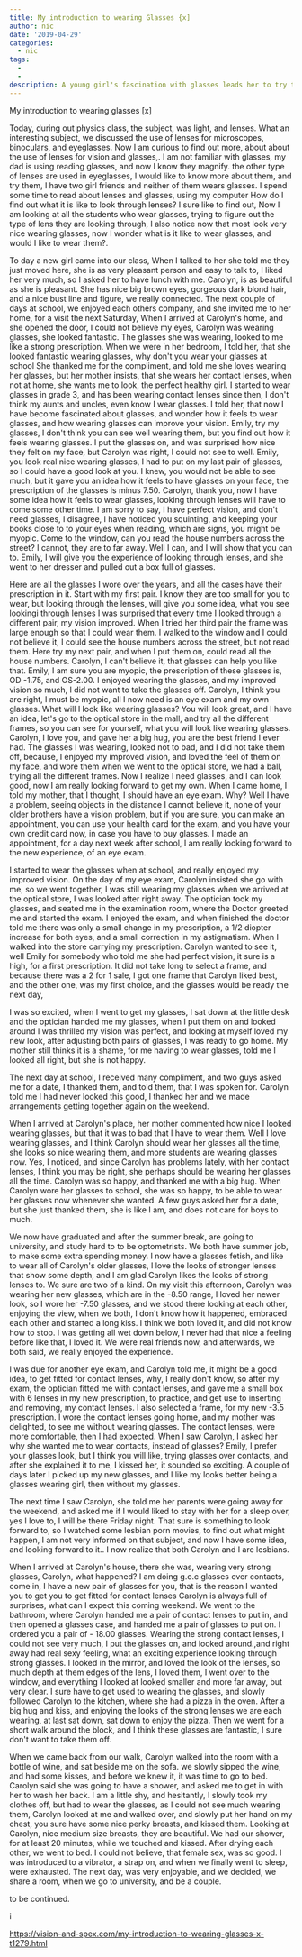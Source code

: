 ```yaml
---
title: My introduction to wearing Glasses {x]
author: nic
date: '2019-04-29'
categories:
  - nic
tags:
  - 
  - 
description: A young girl's fascination with glasses leads her to try them on and experience improved vision.
---
```

My introduction to wearing glasses [x]




Today, during out physics class, the subject, was light, and lenses.
What an interesting subject, we discussed the use of lenses for microscopes, binoculars, and eyeglasses.
Now I am curious to find out more, about about the use of lenses for vision and glasses,.
I am not familiar with glasses, my dad is using reading glasses, and now I know they magnify.
the other type of lenses are used in eyeglasses, I would like to know more about them, and try them, I have two girl friends and neither of them wears glasses.
I spend some time to read about lenses and glasses, using my computer
How do I find out what it is like to look through lenses? I sure like to find out,
Now I am looking at all the students who wear glasses, trying to figure out the type of lens they are looking through, I also notice now that most look very nice wearing glasses, now I wonder what is it like to wear glasses, and would I like to wear them?.


To day a new girl came into our class,
When I talked to her she told me they just moved here, she is as very pleasant person and easy to talk to, I liked her very much, so I asked her to have lunch with me.
Carolyn, is as beautiful as she is pleasant.
She has nice big brown eyes, gorgeous dark blond hair, and a nice bust line and figure, we really connected.
The next couple of days at school, we enjoyed each others company, and she invited me to her home, for a visit the next Saturday,
When I arrived at Carolyn's home, and she opened the door, I could not believe my eyes, Carolyn was wearing glasses, she looked fantastic.
The glasses she was wearing, looked to me like a strong prescription.
When we were in her bedroom, I told her, that she looked fantastic wearing glasses, why don't you wear your glasses at school
She thanked me for the compliment, and told me she loves wearing her glasses, but her mother insists, that she wears her contact lenses, when not at home, she wants me to look, the perfect healthy girl.
I started to wear glasses in grade 3, and has been wearing contact lenses since then, I don't think my aunts and uncles, even know I wear glasses. 
I told her, that now I have become fascinated about glasses, and wonder how it feels to wear glasses, and how wearing glasses can improve your vision.
Emily, try my glasses, I don't think you can see well wearing them, but you find out how it feels wearing glasses.
I put the glasses on, and was surprised how nice they felt on my face, but Carolyn was right, I could not see to well.
Emily, you look real nice wearing glasses, I had to put on my last pair of glasses, so I could have a good look at you.
I knew, you would not be able to see much, but it gave you an idea how it feels to have glasses on your face, the prescription of the glasses is minus 7.50. 
Carolyn, thank you, now I have some idea how it feels to wear glasses, looking through lenses will have to come some other time.
I am sorry to say, I have perfect vision, and don't need glasses,
I disagree, I have noticed you squinting, and keeping your books close to to your eyes when reading, which are signs, you might be myopic.
Come to the window, can you read the house numbers across the street?
I cannot, they are to far away.
Well I can, and I will show that you can to.
Emily, I will give you the experience of looking through lenses, and she went to her dresser and pulled out a box full of glasses.


Here are all the glasses I wore over the years, and all the cases have their prescription in it.
Start with my first pair. I know they are too small for you to wear, but looking through the lenses, will give you some idea, what you see lookingi through lenses
I was surprised that every time I looked through a different pair, my vision improved.
When I tried her third pair the frame was large enough so that I could wear them.
I walked to the window and I could not believe it, I could see the house numbers across the street, but not read them.
Here try my next pair, and when I put them on, could read all the house numbers.
Carolyn, I can't believe it, that glasses can help you like that.
Emily, I am sure you are myopic, the prescription of these glasses is, OD -1.75, and OS-2.00.
I enjoyed wearing the glasses, and my improved vision so much, I did not want to take the glasses off.
Carolyn, I think you are right, I must be myopic, all I now need is an eye exam and my own glasses.
What will I look like wearing glasses? 
You will look great, and I have an idea, let's go to the optical store in the mall, and try all the different frames, so you can see for yourself, what you will look like wearing glasses.
Carolyn, I love you, and gave her a big hug, you are the best friend I ever had.
The glasses I was wearing, looked not to bad, and I did not take them off, because, I enjoyed my improved vision, and loved the feel of them on my face, and wore them when we went to the optical store, we had a ball, trying all the different frames.
Now I realize I need glasses, and I can look good, now I am really looking forward to get my own.
When I came home, I told my mother, that I thought, I should have an eye exam.
Why? Well I have a problem, seeing objects in the distance
I cannot believe it, none of your older brothers have a vision problem, but if you are sure, you can make an appointment, you can use your health card for the exam, and you have your own credit card now, in case you have to buy glasses.
I made an appointment, for a day next week after school, I am really looking forward to the new experience, of an eye exam.


I started to wear the glasses when at school, and really enjoyed my improved vision.
On the day of my eye exam, Carolyn insisted she go with me, so we went together, I was still wearing my glasses when we arrived at the optical store, I was looked after right away. 
The optician took my glasses, and seated me in the examination room, where the Doctor greeted me and started the exam.
I enjoyed the exam, and when finished the doctor told me there was only a small change in my prescription, a 1/2 diopter increase for both eyes, and a small correction in my astigmatism. 
When I walked into the store carrying my prescription. 
Carolyn wanted to see it, well Emily for somebody who told me she had perfect vision, it sure is a high, for a first prescription. 
It did not take long to select a frame, and because there was a 2 for 1 sale, I got one frame that Carolyn liked best, and the other one, was my first choice, and the glasses would be ready the next day,


I was so excited, when I went to get my glasses, I sat down at the little desk and the optician handed me my glasses, when I put them on and looked around I was thrilled my vision was perfect, and looking at myself loved my new look, after adjusting both pairs of glasses, I was ready to go home.
My mother still thinks it is a shame, for me having to wear glasses, told me I looked all right,
but she is not happy.


The next day at school, I received many compliment, and two guys asked me for a date, I thanked them, and told them, that I was spoken for.
Carolyn told me I had never looked this good, I thanked her and we made arrangements getting together again on the weekend.


When I arrived at Carolyn's place, her mother commented how nice I looked wearing glasses, but that it was to bad that I have to wear them.
Well I love wearing glasses, and I think Carolyn should wear her glasses all the time, she looks so nice wearing them, and more students are wearing glasses now.
Yes, I noticed, and since Carolyn has problems lately, with her contact lenses, I think you may be right, she perhaps should be wearing her glasses all the time.
Carolyn was so happy, and thanked me with a big hug.
When Carolyn wore her glasses to school, she was so happy, to be able to wear her glasses now whenever she wanted. 
A few guys asked her for a date, but she just thanked them, she is like I am, and does not care for boys to much.


We now have graduated and after the summer break, are going to university, and study hard to to be optometrists. 
We both have summer job, to make some extra spending money.
I now have a glasses fetish, and like to wear all of Carolyn's older glasses, I love the looks of stronger lenses that show some depth, and I am glad Carolyn likes the looks of strong lenses to.
We sure are two of a kind.
On my visit this afternoon, Carolyn was wearing her new glasses, which are in the -8.50 range, I loved her newer look, so I wore her -7.50 glasses, and we stood there looking at each other, enjoying the view, when we both, I don't know how it happened, embraced each other and started a long kiss.
I think we both loved it, and did not know how to stop.
I was getting all wet down below, I never had that nice a feeling before like that, I loved it.
We were real friends now, and afterwards, we both said, we really enjoyed the experience.


I was due for another eye exam, and Carolyn told me, it might be a good idea, to get fitted for contact lenses, why, I really don't know, so after my exam, the optician fitted me with contact lenses, and gave me a small box with 6 lenses in my new prescription, to practice, and get use to inserting and removing, my contact lenses.
I also selected a frame, for my new -3.5 prescription.
I wore the contact lenses going home, and my mother was delighted, to see me without wearing glasses.
The contact lenses, were more comfortable, then I had expected.
When I saw Carolyn, I asked her why she wanted me to wear contacts, instead of glasses?
Emily, I prefer your glasses look, but I think you will like, trying glasses over contacts, and after she explained it to me, I kissed her, it sounded so exciting.
A couple of days later I picked up my new glasses, and I like my looks better being a glasses wearing girl, then without my glasses.




The next time I saw Carolyn, she told me her parents were going away for the weekend, and asked me if I would liked to stay with her for a sleep over, yes I love to, I will be there Friday night.
That sure is something to look forward to, so I watched some lesbian porn movies, to find out what might happen, I am not very informed on that subject, and now I have some idea, and looking forward to it..
I now realize that both Carolyn and I are lesbians. 


When I arrived at Carolyn's house, there she was, wearing very strong glasses, Carolyn, what happened?
I am doing g.o.c glasses over contacts, come in, I have a new pair of glasses for you, that is the reason I wanted you to get you to get fitted for contact lenses
Carolyn is always full of surprises, what can I expect this coming weekend.
We went to the bathroom, where Carolyn handed me a pair of contact lenses to put in, and then opened a glasses case, and handed me a pair of glasses to put on. 
I ordered you a pair of - 18.00 glasses.
Wearing the strong contact lenses, I could not see very much, I put the glasses on, and looked around.,and right away had real sexy feeling, what an exciting experience looking through strong glasses.
I looked in the mirror, and loved the look of the lenses, so much depth at them edges of the lens, I loved them, I went over to the window, and everything I looked at looked smaller and more far away, but very clear.
I sure have to get used to wearing the glasses, and slowly followed Carolyn to the kitchen, where she had a pizza in the oven.
After a big hug and kiss, and enjoying the looks of the strong lenses we are each wearing, at last sat down, sat down to enjoy the pizza. 
Then we went for a short walk around the block, and I think these glasses are fantastic, I sure don't want to take them off.


When we came back from our walk, Carolyn walked into the room with a bottle of wine, and sat beside me on the sofa. we slowly sipped the wine, and had some kisses, and before we knew it, it was time to go to bed.
Carolyn said she was going to have a shower, and asked me to get in with her to wash her back.
I am a little shy, and hesitantly, I slowly took my clothes off, but had to wear the glasses, as I could not see much wearing them, Carolyn looked at me and walked over, and slowly put her hand on my chest, you sure have some nice perky breasts, and kissed them. Looking at Carolyn, nice medium size breasts, they are beautiful.
We had our shower, for at least 20 minutes, while we touched and kissed.
After drying each other, we went to bed. 
I could not believe, that female sex, was so good.
I was introduced to a vibrator, a strap on, and when we finally went to sleep, were exhausted.
The next day, was very enjoyable, and we decided, we share a room, when we go to university, and be a couple.


to be continued.


























i

https://vision-and-spex.com/my-introduction-to-wearing-glasses-x-t1279.html